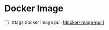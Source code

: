 # Docker Image

- [ ] #tags docker image pull [[docker-image-pull]]


[//begin]: # "Autogenerated link references for markdown compatibility"
[docker-image-pull]: docker-image-pull.md "Docker Image Pull"
[//end]: # "Autogenerated link references"